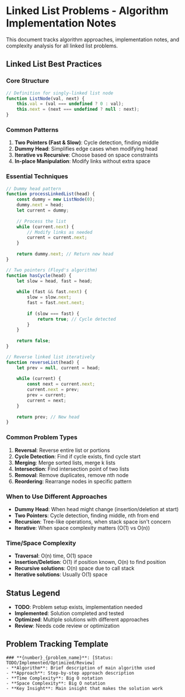 # Linked List Problems - Algorithm Implementation Notes

This document tracks algorithm approaches, implementation notes, and complexity analysis for all linked list problems.

## Linked List Best Practices

### Core Structure
```javascript
// Definition for singly-linked list node
function ListNode(val, next) {
    this.val = (val === undefined ? 0 : val);
    this.next = (next === undefined ? null : next);
}
```

### Common Patterns
1. **Two Pointers (Fast & Slow)**: Cycle detection, finding middle
2. **Dummy Head**: Simplifies edge cases when modifying head
3. **Iterative vs Recursive**: Choose based on space constraints
4. **In-place Manipulation**: Modify links without extra space

### Essential Techniques
```javascript
// Dummy head pattern
function processLinkedList(head) {
    const dummy = new ListNode(0);
    dummy.next = head;
    let current = dummy;
    
    // Process the list
    while (current.next) {
        // Modify links as needed
        current = current.next;
    }
    
    return dummy.next; // Return new head
}

// Two pointers (Floyd's algorithm)
function hasCycle(head) {
    let slow = head, fast = head;
    
    while (fast && fast.next) {
        slow = slow.next;
        fast = fast.next.next;
        
        if (slow === fast) {
            return true; // Cycle detected
        }
    }
    
    return false;
}

// Reverse linked list iteratively
function reverseList(head) {
    let prev = null, current = head;
    
    while (current) {
        const next = current.next;
        current.next = prev;
        prev = current;
        current = next;
    }
    
    return prev; // New head
}
```

### Common Problem Types
1. **Reversal**: Reverse entire list or portions
2. **Cycle Detection**: Find if cycle exists, find cycle start
3. **Merging**: Merge sorted lists, merge k lists
4. **Intersection**: Find intersection point of two lists
5. **Removal**: Remove duplicates, remove nth node
6. **Reordering**: Rearrange nodes in specific pattern

### When to Use Different Approaches
- **Dummy Head**: When head might change (insertion/deletion at start)
- **Two Pointers**: Cycle detection, finding middle, nth from end
- **Recursion**: Tree-like operations, when stack space isn't concern
- **Iterative**: When space complexity matters (O(1) vs O(n))

### Time/Space Complexity
- **Traversal**: O(n) time, O(1) space
- **Insertion/Deletion**: O(1) if position known, O(n) to find position
- **Recursive solutions**: O(n) space due to call stack
- **Iterative solutions**: Usually O(1) space

## Status Legend
- **TODO**: Problem setup exists, implementation needed
- **Implemented**: Solution completed and tested
- **Optimized**: Multiple solutions with different approaches
- **Review**: Needs code review or optimization

## Problem Tracking Template
```
### **{number}_{problem_name}**: [Status: TODO/Implemented/Optimized/Review]
- **Algorithm**: Brief description of main algorithm used
- **Approach**: Step-by-step approach description
- **Time Complexity**: Big O notation
- **Space Complexity**: Big O notation
- **Key Insight**: Main insight that makes the solution work
```